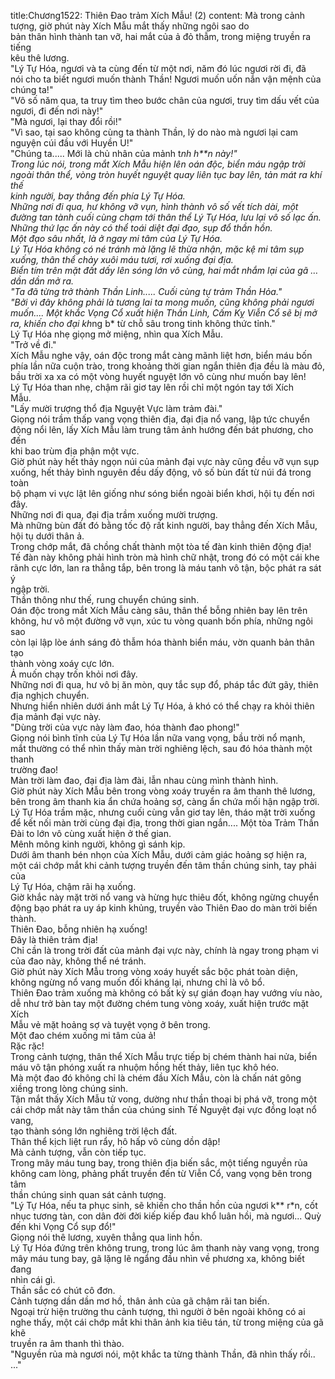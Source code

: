 title:Chương1522: Thiên Đao trảm Xích Mẫu! (2)
content:
Mà trong cảnh tượng, giờ phút này Xích Mẫu mắt thấy những ngôi sao do<br>bản thân hình thành tan vỡ, hai mắt của ả đỏ thẫm, trong miệng truyền ra tiếng<br>kêu thê lương.<br>"Lý Tự Hóa, ngươi và ta cùng đến từ một nơi, năm đó lúc ngươi rời đi, đã<br>nói cho ta biết ngươi muốn thành Thần! Ngươi muốn uốn nắn vận mệnh của<br>chúng ta!"<br>"Vô số năm qua, ta truy tìm theo bước chân của ngươi, truy tìm dấu vết của<br>ngươi, đi đến nơi này!"<br>"Mà ngươi, lại thay đổi rồi!"<br>"Vì sao, tại sao không cùng ta thành Thần, lý do nào mà ngươi lại cam<br>nguyện cúi đầu với Huyền U!"<br>"Chúng ta..... Mới là chủ nhân của mảnh t*nh h**n này!"<br>Trong lúc nói, trong mắt Xích Mẫu hiện lên oán độc, biển máu ngập trời<br>ngoài thân thể, vòng tròn huyết nguyệt quay liên tục bay lên, tản mát ra khí thế<br>kinh người, bay thẳng đến phía Lý Tự Hóa.<br>Những nơi đi qua, hư không vỡ vụn, hình thành vô số vết tích dài, một<br>đường tan tành cuối cùng chạm tới thân thể Lý Tự Hóa, lưu lại vô số lạc ấn.<br>Những thứ lạc ấn này có thể toái diệt đại đạo, sụp đổ thần hồn.<br>Một đạo sâu nhất, là ở ngay mi tâm của Lý Tự Hóa.<br>Lý Tự Hóa không có né tránh mà lặng lẽ thừa nhận, mặc kệ mi tâm sụp<br>xuống, thân thể chảy xuôi máu tươi, rơi xuống đại địa.<br>Biển tím trên mặt đất dấy lên sóng lớn vô cùng, hai mắt nhắm lại của gã …<br>dần dần mở ra.<br>"Ta đã từng trở thành Thần Linh..... Cuối cùng tự trảm Thần Hỏa."<br>"Bởi vì đây không phải là tương lai ta mong muốn, cũng không phải ngươi<br>muốn.... Một khắc Vọng Cổ xuất hiện Thần Linh, Cấm Kỵ Viễn Cổ sẽ bị mở<br>ra, khiến cho đại kh*ng b* từ chỗ sâu trong tinh không thức tỉnh."<br>Lý Tự Hóa nhẹ giọng mở miệng, nhìn qua Xích Mẫu.<br>"Trở về đi."<br>Xích Mẫu nghe vậy, oán độc trong mắt càng mãnh liệt hơn, biển máu bốn<br>phía lần nữa cuộn trào, trong khoảng thời gian ngắn thiên địa đều là màu đỏ,<br>bầu trời xa xa có một vòng huyết nguyệt lớn vô cùng như muốn bay lên!<br>Lý Tự Hóa than nhẹ, chậm rãi giơ tay lên rồi chỉ một ngón tay tới Xích<br>Mẫu.<br>"Lấy mười trượng thổ địa Nguyệt Vực làm trảm đài."<br>Giọng nói trầm thấp vang vọng thiên địa, đại địa nổ vang, lập tức chuyển<br>động nổi lên, lấy Xích Mẫu làm trung tâm ảnh hướng đến bát phương, cho đến<br>khi bao trùm địa phận một vực.<br>Giờ phút này hết thảy ngọn núi của mảnh đại vực này cũng đều vỡ vụn sụp<br>xuống, hết thảy bình nguyên đều dấy động, vô số bùn đất từ núi đá trong toàn<br>bộ phạm vi vực lật lên giống như sóng biển ngoài biển khơi, hội tụ đến nơi đây.<br>Những nơi đi qua, đại địa trầm xuống mười trượng.<br>Mà những bùn đất đó bằng tốc độ rất kinh người, bay thẳng đến Xích Mẫu,<br>hội tụ dưới thân ả.<br>Trong chớp mắt, đã chồng chất thành một tòa tế đàn kinh thiên động địa!<br>Tế đàn này không phải hình tròn mà hình chữ nhật, trong đó có một cái khe<br>rãnh cực lớn, lan ra thẳng tắp, bên trong là máu tanh vô tận, bộc phát ra sát ý<br>ngập trời.<br>Thần thông như thế, rung chuyển chúng sinh.<br>Oán độc trong mắt Xích Mẫu càng sâu, thân thể bỗng nhiên bay lên trên<br>không, hư vô một đường vỡ vụn, xúc tu vòng quanh bốn phía, những ngôi sao<br>còn lại lập lòe ánh sáng đỏ thẫm hóa thành biển máu, vờn quanh bản thân tạo<br>thành vòng xoáy cực lớn.<br>Ả muốn chạy trốn khỏi nơi đây.<br>Những nơi đi qua, hư vô bị ăn mòn, quy tắc sụp đổ, pháp tắc đứt gãy, thiên<br>địa nghịch chuyển.<br>Nhưng hiển nhiên dưới ánh mắt Lý Tự Hóa, ả khó có thể chạy ra khỏi thiên<br>địa mảnh đại vực này.<br>"Dùng trời của vực này làm đao, hóa thành đao phong!"<br>Giọng nói bình tĩnh của Lý Tự Hóa lần nữa vang vọng, bầu trời nổ mạnh,<br>mắt thường có thể nhìn thấy màn trời nghiêng lệch, sau đó hóa thành một thanh<br>trường đao!<br>Màn trời làm đao, đại địa làm đài, lẫn nhau cùng mình thành hình.<br>Giờ phút này Xích Mẫu bên trong vòng xoáy truyền ra âm thanh thê lương,<br>bên trong âm thanh kia ẩn chứa hoảng sợ, càng ẩn chứa mối hận ngập trời.<br>Lý Tự Hóa trầm mặc, nhưng cuối cùng vẫn giơ tay lên, tháo mặt trời xuống<br>để kết nối màn trời cùng đại địa, trong thời gian ngắn.... Một tòa Trảm Thần<br>Đài to lớn vô cùng xuất hiện ở thế gian.<br>Mênh mông kinh người, không gì sánh kịp.<br>Dưới âm thanh bén nhọn của Xích Mẫu, dưới cảm giác hoảng sợ hiện ra,<br>một cái chớp mắt khi cảnh tượng truyền đến tâm thần chúng sinh, tay phải của<br>Lý Tự Hóa, chậm rãi hạ xuống.<br>Giờ khắc này mặt trời nổ vang và hừng hực thiêu đốt, không ngừng chuyển<br>động bạo phát ra uy áp kinh khủng, truyền vào Thiên Đao do màn trời biến<br>thành.<br>Thiên Đao, bỗng nhiên hạ xuống!<br>Đây là thiên trảm địa!<br>Chỉ cần là trong trời đất của mảnh đại vực này, chính là ngay trong phạm vi<br>của đao này, không thể né tránh.<br>Giờ phút này Xích Mẫu trong vòng xoáy huyết sắc bộc phát toàn diện,<br>không ngừng nổ vang muốn đối kháng lại, nhưng chỉ là vô bổ.<br>Thiên Đao trảm xuống mà không có bất kỳ sự gián đoạn hay vướng víu nào,<br>dễ như trở bàn tay một đường chém tung vòng xoáy, xuất hiện trước mặt Xích<br>Mẫu vẻ mặt hoảng sợ và tuyệt vọng ở bên trong.<br>Một đao chém xuống mi tâm của ả!<br>Rặc rặc!<br>Trong cảnh tượng, thân thể Xích Mẫu trực tiếp bị chém thành hai nửa, biển<br>máu vô tận phóng xuất ra nhuộm hồng hết thảy, liên tục khô héo.<br>Mà một đao đó không chỉ là chém đầu Xích Mẫu, còn là chấn nát gông<br>xiềng trong lòng chúng sinh.<br>Tận mắt thấy Xích Mẫu tử vong, dường như thần thoại bị phá vỡ, trong một<br>cái chớp mắt này tâm thần của chúng sinh Tế Nguyệt đại vực đồng loạt nổ vang,<br>tạo thành sóng lớn nghiêng trời lệch đất.<br>Thân thể kịch liệt run rẩy, hô hấp vô cùng dồn dập!<br>Mà cảnh tượng, vẫn còn tiếp tục.<br>Trong mây máu tung bay, trong thiên địa biến sắc, một tiếng nguyền rủa<br>không cam lòng, phảng phất truyền đến từ Viễn Cổ, vang vọng bên trong tâm<br>thần chúng sinh quan sát cảnh tượng.<br>"Lý Tự Hóa, nếu ta phục sinh, sẽ khiến cho thần hồn của ngươi k** r*n, cốt<br>nhục tương tàn, con dân đời đời kiếp kiếp đau khổ luân hồi, mà ngươi... Quỳ<br>đến khi Vọng Cổ sụp đổ!"<br>Giọng nói thê lương, xuyên thẳng qua linh hồn.<br>Lý Tự Hóa đứng trên không trung, trong lúc âm thanh này vang vọng, trong<br>mây máu tung bay, gã lặng lẽ ngẩng đầu nhìn về phương xa, không biết đang<br>nhìn cái gì.<br>Thần sắc có chút cô đơn.<br>Cảnh tượng dần dần mơ hồ, thân ảnh của gã chậm rãi tan biến.<br>Ngoại trừ hiện trường thu cảnh tượng, thì người ở bên ngoài không có ai<br>nghe thấy, một cái chớp mắt khi thân ảnh kia tiêu tán, từ trong miệng của gã khẽ<br>truyền ra âm thanh thì thào.<br>"Nguyền rủa mà ngươi nói, một khắc ta từng thành Thần, đã nhìn thấy rồi..<br>..."